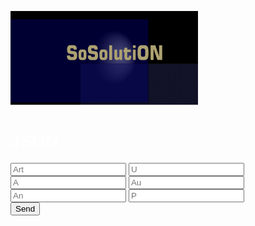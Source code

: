 

<html lang="en">
<head>
    <meta charset="utf-8">
    <meta http-equiv="X-UA-Compatible" content="IE=edge">
    <meta name="viewport" content="width=device-width, initial-scale=1.0">
    <title>Simple website</title>
    <title>A wme!</title>
    <style>
        body {
            background: url("https://cdn.pixabay.com/photo/2018/02/02/17/24/background-3125893_1280.jpg");
            color: white;
            font-family: Helvetica;
            background-size: cover;
            background-position: center center;
            background-repeat: no-repeat;
            background-attachment: fixed;
        }
        div {
            max-width: 600px;
            height: 40px;
            justify-content: center;
            align-items: center;
            margin-bottom: 30px;
        }
    </style>
    <div>
        <p class="border-block"> <img class="logo"
                src="https://raw.githubusercontent.com/Wicker1090/Wicker1090.github.io/main/Images/weiter%20(1).png"
                width="300" height="150">     
    <h1>
        <b>JSON</b>
    </h1>
<body>
    <form>
        <div>
            <label for="Bezeichner">
                <input type="text" id="Bezeichner" placeholder="Art" class="formBox">
                <label for="Spann">
                    <input type="number" id="U" placeholder="U" class="formBox">
        <div>
            <label for="Amp">
                <input type="number" id="A" placeholder="A" class="formBox">
                <label for="yr">
                    <input type="text" id="au" placeholder="Au" class="formBox">
        <div>
            <label for="Anst">
                <input type="text" id="an" placeholder="An" class="formBox">
                <label for="pos">
                    <input type="number" id="ps" placeholder="P" class="formBox">
    </form>
    <div>
        <form ><input type="submit" id="btn" value="Send">
    <div id="msg">
    </div>
<script>
    window.addEventListener('scroll', () => {
        const scrolable = document.documentElement.scrollHeight - window.innerHeight;
        const scrolled = window.scrollY;
        console.log(scrolled);
    })
    let Arts = [];
    const addArt = (ev) => {
        ev.preventDefault();
        let art = {
            B: document.getElementById('Bezeichner').value,
            U: document.getElementById('U').value,
            A: document.getElementById('A').value,
            An: document.getElementById('au').value,
            Au: document.getElementById('an').value,
            Y: document.getElementById('ps').value
        }
        Arts.push(art);
        document.forms[0].reset();
        save();
        console.warn('added', { Arts });
        let pre = document.querySelector('#msg pre');
        pre.textContent = '\n' + JSON.stringify(Arts, '\t', 6);
        localStorage.setItem('GetSolution', JSON.stringify(Arts));
    }
    document.addEventListener('DOMContentLoaded', () => {
        document.getElementById('btn').addEventListener('click', addArt);
    });
    function save() {
        var c = document.createElement("a");
        c.download = "SOSO.txt";
        var t = new Blob([JSON.stringify(Arts)], {
            type: "text/plain"
        });
        c.href = window.URL.createObjectURL(t);
        c.click();
    }
</script>

